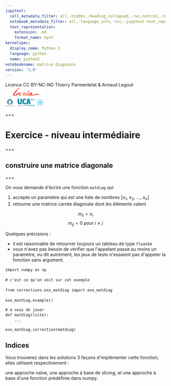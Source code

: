 ```yaml
---
jupytext:
  cell_metadata_filter: all,-hidden,-heading_collapsed,-run_control,-trusted
  notebook_metadata_filter: all,-language_info,-toc,-jupytext.text_representation.jupytext_version,-jupytext.text_representation.format_version
  text_representation:
    extension: .md
    format_name: myst
kernelspec:
  display_name: Python 3
  language: python
  name: python3
notebookname: matrice diagonale
version: '3.0'
---
```


<div class="licence">
<span>Licence CC BY-NC-ND</span>
<span>Thierry Parmentelat &amp; Arnaud Legout</span>
<span><img src="media/both-logos-small-alpha.png" /></span>
</div>

+++

# Exercice - niveau intermédiaire

+++

## construire une matrice diagonale

+++

On vous demande d'écrire une fonction `matdiag` qui 

1. accepte un paramètre qui est une liste de nombres [$x_1$, $x_2$, …, $x_n$] 
1. retourne une matrice carrée diagonale dont les éléments valent

$$
m_{ii} = x_i 
$$
$$
m_{ij} = 0 \ pour\  i ≠ j
$$

Quelques précisions :

* il est raisonnable de retourner toujours un tableau de type  `float64`
* vous n'avez pas besoin de vérifier que l'appelant passe au moins un paramètre,
  ou dit autrement, les jeux de tests n'essaient pas d'appeler la fonction sans argument.

```{code-cell}
import numpy as np

# c'est ce qu'on voit sur cet exemple

from corrections.exo_matdiag import exo_matdiag

exo_matdiag.example()
```

```{code-cell}
# à vous de jouer
def matdiag(liste):
    ...
```

```{code-cell}
exo_matdiag.correction(matdiag)
```

## Indices

Vous trouverez dans les solutions 3 façons d'implémenter cette fonction; elles utilisent respectivement :  

une approche naïve, une approche à base de slicing, et une approche à base d'une fonction prédéfinie dans numpy.
